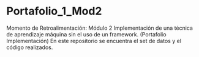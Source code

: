 # Portafolio_1_Mod2
Momento de Retroalimentación: Módulo 2 Implementación de una técnica de aprendizaje máquina sin el uso de un framework. (Portafolio Implementación)
En este repositorio se encuentra el set de datos y el código realizados.
